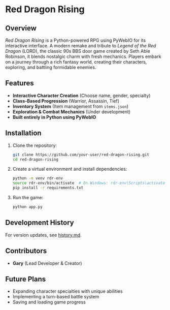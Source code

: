 # Red Dragon Rising

## Overview
*Red Dragon Rising* is a Python-powered RPG using PyWebIO for its interactive interface. A modern remake and tribute to *Legend of the Red Dragon* (LORD), the classic 90s BBS door game created by Seth Able Robinson, it blends nostalgic charm with fresh mechanics. Players embark on a journey through a rich fantasy world, creating their characters, exploring, and battling formidable enemies.

## Features
- **Interactive Character Creation** (Choose name, gender, specialty)
- **Class-Based Progression** (Warrior, Assassin, Tief)
- **Inventory System** (Item management from `items.json`)
- **Exploration & Combat Mechanics** (Under development)
- **Built entirely in Python using PyWebIO**

## Installation
1. Clone the repository:
   ```bash
   git clone https://github.com/your-user/red-dragon-rising.git
   cd red-dragon-rising
   ```
2. Create a virtual environment and install dependencies:
   ```bash
   python -m venv rdr-env
   source rdr-env/bin/activate  # On Windows: rdr-env\Scripts\activate
   pip install -r requirements.txt
   ```
3. Run the game:
   ```bash
   python app.py
   ```

## Development History
For version updates, see [history.md](history.md).

## Contributors
- **Gary** (Lead Developer & Creator)

## Future Plans
- Expanding character specialties with unique abilities
- Implementing a turn-based battle system
- Saving and loading game progress

